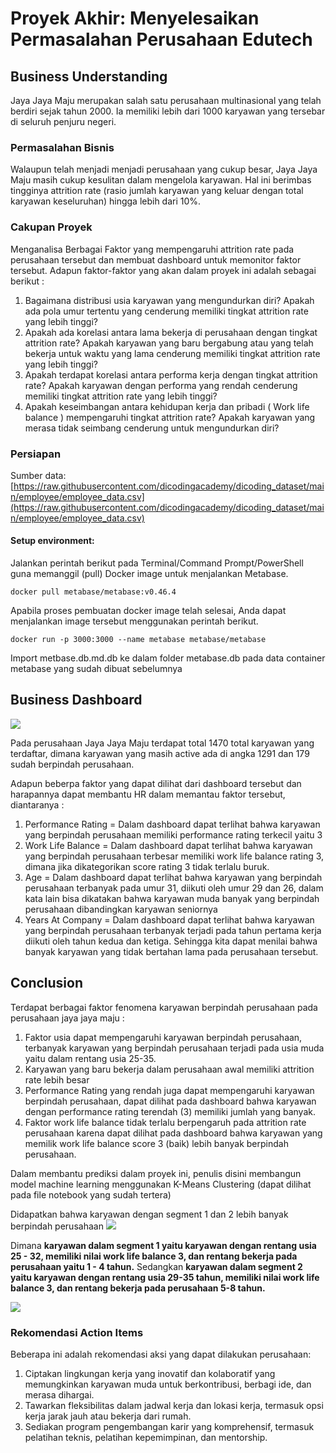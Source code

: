 # Proyek Akhir: Menyelesaikan Permasalahan Perusahaan Edutech

## Business Understanding

Jaya Jaya Maju merupakan salah satu perusahaan multinasional yang telah berdiri sejak tahun 2000. Ia memiliki lebih dari 1000 karyawan yang tersebar di seluruh penjuru negeri.

### Permasalahan Bisnis

Walaupun telah menjadi menjadi perusahaan yang cukup besar, Jaya Jaya Maju masih cukup kesulitan dalam mengelola karyawan. Hal ini berimbas tingginya attrition rate (rasio jumlah karyawan yang keluar dengan total karyawan keseluruhan) hingga lebih dari 10%.

### Cakupan Proyek

Menganalisa Berbagai Faktor yang mempengaruhi attrition rate pada perusahaan tersebut dan membuat dashboard untuk memonitor faktor tersebut.
Adapun faktor-faktor yang akan dalam proyek ini adalah sebagai berikut :

1. Bagaimana distribusi usia karyawan yang mengundurkan diri? Apakah ada pola umur tertentu yang cenderung memiliki tingkat attrition rate yang lebih tinggi?
2. Apakah ada korelasi antara lama bekerja di perusahaan dengan tingkat attrition rate? Apakah karyawan yang baru bergabung atau yang telah bekerja untuk waktu yang lama cenderung memiliki tingkat attrition rate yang lebih tinggi?
3. Apakah terdapat korelasi antara performa kerja dengan tingkat attrition rate? Apakah karyawan dengan performa yang rendah cenderung memiliki tingkat attrition rate yang lebih tinggi?
4. Apakah keseimbangan antara kehidupan kerja dan pribadi ( Work life balance ) mempengaruhi tingkat attrition rate? Apakah karyawan yang merasa tidak seimbang cenderung untuk mengundurkan diri?

### Persiapan

Sumber data: [https://raw.githubusercontent.com/dicodingacademy/dicoding_dataset/main/employee/employee_data.csv](https://raw.githubusercontent.com/dicodingacademy/dicoding_dataset/main/employee/employee_data.csv)

#### Setup environment:

Jalankan perintah berikut pada Terminal/Command Prompt/PowerShell guna memanggil (pull) Docker image untuk menjalankan Metabase.

```
docker pull metabase/metabase:v0.46.4
```

Apabila proses pembuatan docker image telah selesai, Anda dapat menjalankan image tersebut menggunakan perintah berikut.

```
docker run -p 3000:3000 --name metabase metabase/metabase
```

Import metbase.db.md.db ke dalam folder metabase.db pada data container metabase yang sudah dibuat sebelumnya

## Business Dashboard

<picture>
<img src="https://i.ibb.co/10fjnkY/Employee-Dashboard.jpg">
</picture>

Pada perusahaan Jaya Jaya Maju terdapat total 1470 total karyawan yang terdaftar, dimana karyawan yang masih active ada di angka 1291 dan 179 sudah berpindah perusahaan.

Adapun beberpa faktor yang dapat dilihat dari dashboard tersebut dan harapannya dapat membantu HR dalam memantau faktor tersebut, diantaranya :

1. Performance Rating = Dalam dashboard dapat terlihat bahwa karyawan yang berpindah perusahaan memiliki performance rating terkecil yaitu 3
2. Work Life Balance = Dalam dashboard dapat terlihat bahwa karyawan yang berpindah perusahaan terbesar memiliki work life balance rating 3, dimana jika dikategorikan score rating 3 tidak terlalu buruk.
3. Age = Dalam dashboard dapat terlihat bahwa karyawan yang berpindah perusahaan terbanyak pada umur 31, diikuti oleh umur 29 dan 26, dalam kata lain bisa dikatakan bahwa karyawan muda banyak yang berpindah perusahaan dibandingkan karyawan seniornya
4. Years At Company = Dalam dashboard dapat terlihat bahwa karyawan yang berpindah perusahaan terbanyak terjadi pada tahun pertama kerja diikuti oleh tahun kedua dan ketiga. Sehingga kita dapat menilai bahwa banyak karyawan yang tidak bertahan lama pada perusahaan tersebut.

## Conclusion

Terdapat berbagai faktor fenomena karyawan berpindah perusahaan pada perusahaan jaya jaya maju :

1. Faktor usia dapat mempengaruhi karyawan berpindah perusahaan, terbanyak karyawan yang berpindah perusahaan terjadi pada usia muda yaitu dalam rentang usia 25-35.
2. Karyawan yang baru bekerja dalam perusahaan awal memiliki attrition rate lebih besar
3. Performance Rating yang rendah juga dapat mempengaruhi karyawan berpindah perusahaan, dapat dilihat pada dashboard bahwa karyawan dengan performance rating terendah (3) memiliki jumlah yang banyak.
4. Faktor work life balance tidak terlalu berpengaruh pada attrition rate perusahaan karena dapat dilihat pada dashboard bahwa karyawan yang memilik work life balance score 3 (baik) lebih banyak berpindah perusahaan.

Dalam membantu prediksi dalam proyek ini, penulis disini membangun model machine learning menggunakan K-Means Clustering (dapat dilihat pada file notebook yang sudah tertera)

Didapatkan bahwa karyawan dengan segment 1 dan 2 lebih banyak berpindah perusahaan
<picture>
<img src="https://i.ibb.co/Rbn2bnn/download.png">
</picture>

Dimana <b>karyawan dalam segment 1 yaitu karyawan dengan rentang usia 25 - 32, memiliki nilai work life balance 3, dan rentang bekerja pada perusahaan yaitu 1 - 4 tahun.</b>
Sedangkan <b>karyawan dalam segment 2 yaitu karyawan dengan rentang usia 29-35 tahun, memiliki nilai work life balance 3, dan rentang bekerja pada perusahaan 5-8 tahun.</b>

<picture>
<img src="https://i.ibb.co/s172Wwn/download-1.png">
</picture>

### Rekomendasi Action Items

Beberapa ini adalah rekomendasi aksi yang dapat dilakukan perusahaan:

1. Ciptakan lingkungan kerja yang inovatif dan kolaboratif yang memungkinkan karyawan muda untuk berkontribusi, berbagi ide, dan merasa dihargai.
2. Tawarkan fleksibilitas dalam jadwal kerja dan lokasi kerja, termasuk opsi kerja jarak jauh atau bekerja dari rumah.
3. Sediakan program pengembangan karir yang komprehensif, termasuk pelatihan teknis, pelatihan kepemimpinan, dan mentorship.
